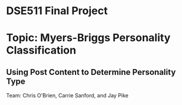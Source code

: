 # DSE511 Final Project

# Topic: Myers-Briggs Personality Classification 
## Using Post Content to Determine Personality Type 

Team: Chris O'Brien, Carrie Sanford, and Jay Pike
